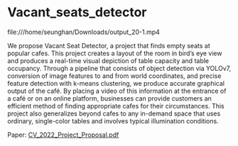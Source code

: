 # Vacant_seats_detector

file:///home/seunghan/Downloads/output_20-1.mp4

We propose Vacant Seat Detector, a project that finds empty seats at popular cafes. This project creates a layout of the room in bird’s eye view and produces a real-time visual depiction of table capacity and table occupancy. Through a pipeline that consists of object detection via YOLOv7, conversion of image features to and from world coordinates, and precise feature detection with k-means clustering, we produce accurate graphical output of the café. By placing a video of this information at the entrance of a café or on an online platform, businesses can provide customers an efficient method of finding appropriate cafes for their circumstances. This project also generalizes beyond cafes to any in-demand space that uses ordinary, single-color tables and involves typical illumination conditions.

Paper: [CV_2022_Project_Proposal.pdf](https://github.com/user-attachments/files/17614194/CV_2022_Project_Proposal.pdf)

